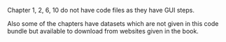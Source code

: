 Chapter 1, 2, 6, 10 do not have code files as they have GUI steps.

Also some of the chapters have datasets which are not given in this code bundle but available to download from websites given in the book.